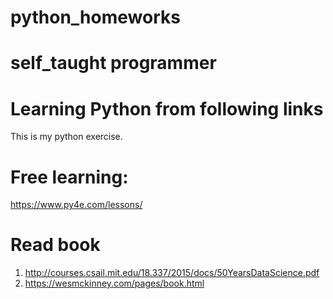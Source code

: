 # python_homeworks
# self_taught programmer
# Learning Python from following links

This is my python exercise. 

# Free learning:
https://www.py4e.com/lessons/

# Read book
1) http://courses.csail.mit.edu/18.337/2015/docs/50YearsDataScience.pdf
2) https://wesmckinney.com/pages/book.html
